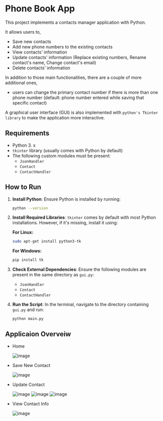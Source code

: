 
# Phone Book App

This project implements a contacts manager application with Python. 

It allows users to,
- Save new contacts
- Add new phone numbers to the existing contacts
- View contacts' information 
- Update contacts' information (Replace existing numbers, Rename contact's name, Change contact's email)
- Delete contacts' information

In addition to those main functionalities, there are a couple of more additional ones,
- users can change the primary contact number if there is more than one phone number (default: phone number entered while saving that specific contact)
 
A graphical user interface (GUI) is also implemented with `python's Tkinter library` to make the application more interactive.


## Requirements

- Python 3. x
- `tkinter` library (usually comes with Python by default)
- The following custom modules must be present:
  - `JsonHandler`
  - `Contact`
  - `ContactHandler`

## How to Run

1. **Install Python**: Ensure Python is installed by running:

    ```bash
    python --version
    ```

2. **Install Required Libraries**: 
    `tkinter` comes by default with most Python installations. However, if it's missing, install it using:

    **For Linux:**
    ```bash
    sudo apt-get install python3-tk
    ```

    **For Windows:**
   ```bash
   pip install tk
   ```

4. **Check External Dependencies**: 
   Ensure the following modules are present in the same directory as `gui.py`:
   - `JsonHandler`
   - `Contact`
   - `ContactHandler`

5. **Run the Script**:
   In the terminal, navigate to the directory containing `gui.py` and run:

    ```bash
    python main.py
    ```
## Applicaion Overveiw
<ul>
 <li>Home</li>
 
 ![image](https://github.com/user-attachments/assets/8f6a50cd-af62-4c7e-9637-7f0f52e0bc89)
 
<li>Save New Contact</li>
 
 ![image](https://github.com/user-attachments/assets/fdef7761-bdd3-476b-a473-45fc5ea26894)
 
 <li>Update Contact</li>
 
 ![image](https://github.com/user-attachments/assets/21eee7dd-5981-41d3-95c6-a3cd09874bda)
 ![image](https://github.com/user-attachments/assets/84d97474-814d-4379-a39f-203cf1d71c0b)
 ![image](https://github.com/user-attachments/assets/3b1a1f61-8823-44b1-8f1b-1c8ba94997ca)
 
 <li>View Contact Info</li>
 
 ![image](https://github.com/user-attachments/assets/adae01a9-fa5e-4d55-acbe-3a8acdc16d3c)
</ul>
